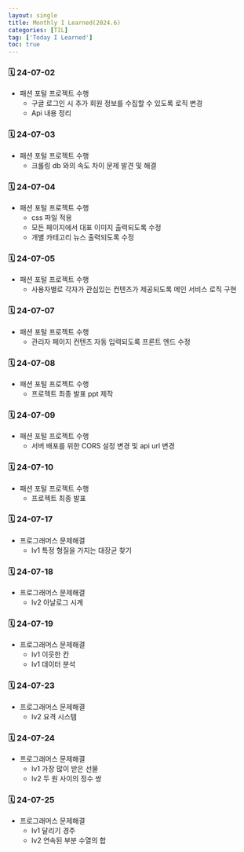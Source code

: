 ```yaml
---
layout: single
title: Monthly I Learned(2024.6)
categories: [TIL]
tag: ['Today I Learned']
toc: true
---
```



### 🗓️ 24-07-02

- 패션 포털 프로젝트 수행
    - 구글 로그인 시 추가 회원 정보를 수집할 수 있도록 로직 변경
    - Api 내용 정리

### 🗓️ 24-07-03

- 패션 포털 프로젝트 수행
    - 크롤링 db 와의 속도 차이 문제 발견 및 해결

### 🗓️ 24-07-04

- 패션 포털 프로젝트 수행
    - css 파일 적용
    - 모든 페이지에서 대표 이미지 출력되도록 수정
    - 개별 카테고리 뉴스 출력되도록 수정

### 🗓️ 24-07-05

- 패션 포털 프로젝트 수행
    - 사용자별로 각자가 관심있는 컨텐츠가 제공되도록 메인 서비스 로직 구현

### 🗓️ 24-07-07

- 패션 포털 프로젝트 수행
    - 관리자 페이지 컨텐츠 자동 입력되도록 프론트 엔드 수정

### 🗓️ 24-07-08

- 패션 포털 프로젝트 수행
    - 프로젝트 최종 발표 ppt 제작

### 🗓️ 24-07-09

- 패션 포털 프로젝트 수행
    - 서버 배포를 위한 CORS 설정 변경 및 api url 변경

### 🗓️ 24-07-10

- 패션 포털 프로젝트 수행
    - 프로젝트 최종 발표

### 🗓️ 24-07-17

- 프로그래머스 문제해결
    - lv1 특정 형질을 가지는 대장균 찾기

### 🗓️ 24-07-18

- 프로그래머스 문제해결
    - lv2 아날로그 시계

### 🗓️ 24-07-19

- 프로그래머스 문제해결
    - lv1 이웃한 칸
    - lv1 데이터 분석

### 🗓️ 24-07-23

- 프로그래머스 문제해결
    - lv2 요격 시스템

### 🗓️ 24-07-24

- 프로그래머스 문제해결
    - lv1 가장 많이 받은 선물
    - lv2 두 원 사이의 정수 쌍

### 🗓️ 24-07-25

- 프로그래머스 문제해결
    - lv1 달리기 경주
    - lv2 연속된 부분 수열의 합
